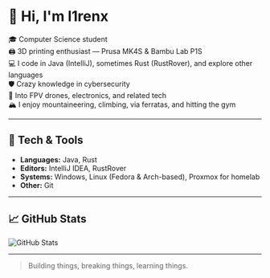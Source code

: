 # 👋 Hi, I'm l1renx

🎓 Computer Science student  
🖨️ 3D printing enthusiast — Prusa MK4S & Bambu Lab P1S  
💻 I code in Java (IntelliJ), sometimes Rust (RustRover), and explore other languages  
🛡️ Crazy knowledge in cybersecurity  
📡 Into FPV drones, electronics, and related tech  
🏔️ I enjoy mountaineering, climbing, via ferratas, and hitting the gym

---

## 🔧 Tech & Tools

- **Languages:** Java, Rust  
- **Editors:** IntelliJ IDEA, RustRover  
- **Systems:** Windows, Linux (Fedora & Arch-based), Proxmox for homelab  
- **Other:** Git

---

## 📈 GitHub Stats

![GitHub Stats](https://github-readme-stats.vercel.app/api?username=l1renx0&show_icons=true&theme=tokyonight)

---

> Building things, breaking things, learning things.
